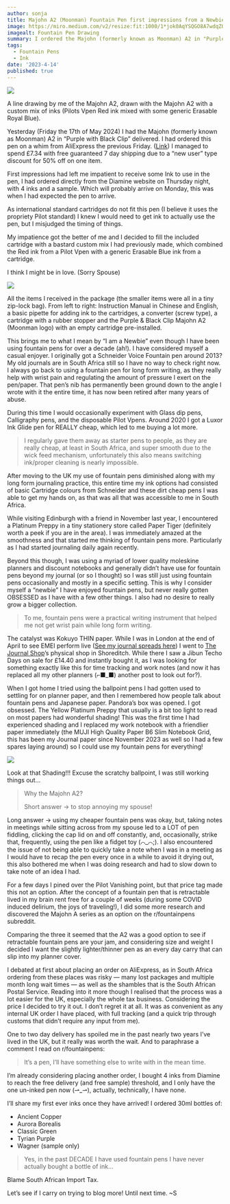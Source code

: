 ```yaml
---
author: sonja
title: Majohn A2 (Moonman) Fountain Pen first impressions from a Newbie*
image: https://miro.medium.com/v2/resize:fit:1000/1*jok0AqYSQGO8A7wdqZOp2Q.jpeg
imagealt: Fountain Pen Drawing
summary: I ordered the Majohn (formerly known as Moonman) A2 in "Purple with Black Clip". Here are my thoughts as a fountain pen newbie.
tags:
  - Fountain Pens
  - Ink
date: '2023-4-14'
published: true
---
```


![](https://miro.medium.com/v2/resize:fit:1000/1*jok0AqYSQGO8A7wdqZOp2Q.jpeg)

A line drawing by me of the Majohn A2, drawn with the Majohn A2 with a custom mix of inks (Pilots Vpen Red ink mixed with some generic Erasable Royal Blue).

Yesterday (Friday the 17th of May 2024) I had the Majohn (formerly known as Moonman) A2 in “Purple with Black Clip” delivered. I had ordered this pen on a whim from AliExpress the previous Friday. ([Link](https://a.aliexpress.com/_EJssaiP)) I managed to spend £7.34 with free guaranteed 7 day shipping due to a “new user” type discount for 50% off on one item.

First impressions had left me impatient to receive some Ink to use in the pen, I had ordered directly from the Diamine website on Thursday night, with 4 inks and a sample. Which will probably arrive on Monday, this was when I had expected the pen to arrive.

As international standard cartridges do not fit this pen (I believe it uses the propriety Pilot standard) I knew I would need to get ink to actually use the pen, but I misjudged the timing of things.

My impatience got the better of me and I decided to fill the included cartridge with a bastard custom mix I had previously made, which combined the Red ink from a Pilot Vpen with a generic Erasable Blue ink from a cartridge.

I think I might be in love. (Sorry Spouse)

![](https://miro.medium.com/v2/resize:fit:700/1*qXmFedYiOiTd7odEvCp2QQ.jpeg)

All the items I received in the package (the smaller items were all in a tiny zip-lock bag). From left to right: Instruction Manual in Chinese and English, a basic pipette for adding ink to the cartridges, a converter (screw type), a cartridge with a rubber stopper and the Purple & Black Clip Majohn A2 (Moonman logo) with an empty cartridge pre-installed.

This brings me to what I mean by “I am a Newbie” even though I have been using fountain pens for over a decade (ah!). I have considered myself a casual enjoyer. I originally got a Schneider Voice Fountain pen around 2013? My old journals are in South Africa still so I have no way to check right now. I always go back to using a fountain pen for long form writing, as they really help with wrist pain and regulating the amount of pressure I exert on the pen/paper. That pen’s nib has permanently been ground down to the angle I wrote with it the entire time, it has now been retired after many years of abuse.

During this time I would occasionally experiment with Glass dip pens, Calligraphy pens, and the disposable Pilot Vpens. Around 2020 I got a Luxor Ink Glide pen for REALLY cheap, which led to me buying a lot more.

> I regularly gave them away as starter pens to people, as they are really cheap, at least in South Africa, and super smooth due to the wick feed mechanism, unfortunately this also means switching ink/proper cleaning is nearly impossible.

After moving to the UK my use of fountain pens diminished along with my long form journaling practice, this entire time my ink options had consisted of basic Cartridge colours from Schneider and these dirt cheap pens I was able to get my hands on, as that was all that was accessible to me in South Africa.

While visiting Edinburgh with a friend in November last year, I encountered a Platinum Preppy in a tiny stationery store called Paper Tiger (definitely worth a peek if you are in the area). I was immediately amazed at the smoothness and that started me thinking of fountain pens more. Particularly as I had started journaling daily again recently.

Beyond this though, I was using a myriad of lower quality moleskine planners and discount notebooks and generally didn’t have use for fountain pens beyond my journal (or so I thought) so I was still just using fountain pens occasionally and mostly in a specific setting. This is why I consider myself a “newbie” I have enjoyed fountain pens, but never really gotten OBSESSED as I have with a few other things. I also had no desire to really grow a bigger collection.

> To me, fountain pens were a practical writing instrument that helped me not get wrist pain while long form writing.

The catalyst was Kokuyo THIN paper. While I was in London at the end of April to see EMEI perform live ([See my journal spreads here](https://www.instagram.com/p/C6yZXLXIja_/?utm_source=ig_web_copy_link&igsh=MzRlODBiNWFlZA%3D%3D)) I went to [The Journal Shop](https://www.thejournalshop.com/)’s physical shop in Shoreditch. While there I saw a Jibun Techo Days on sale for £14.40 and instantly bought it, as I was looking for something exactly like this for time tracking and work notes (and now it has replaced all my other planners (⌐■_■) another post to look out for?).

When I got home I tried using the ballpoint pens I had gotten used to settling for on planner paper, and then I remembered how people talk about fountain pens and Japanese paper. Pandora’s box was opened. I got obsessed. The Yellow Platinum Preppy that usually is a bit too light to read on most papers had wonderful shading! This was the first time I had experienced shading and I replaced my work notebook with a friendlier paper immediately (the MUJI High Quality Paper B6 Slim Notebook Grid, this has been my Journal paper since November 2023 as well so I had a few spares laying around) so I could use my fountain pens for everything!

![](https://miro.medium.com/v2/resize:fit:700/1*K8KjroIJ5UUBjXcTBNn_eQ.jpeg)

Look at that Shading!!! Excuse the scratchy ballpoint, I was still working things out…

> Why the Majohn A2?
>
> Short answer → to stop annoying my spouse!

Long answer → using my cheaper fountain pens was okay, but, taking notes in meetings while sitting across from my spouse led to a LOT of pen fiddling, clicking the cap lid on and off constantly, and, occasionally, strike that, frequently, using the pen like a fidget toy (⌒_⌒;). I also encountered the issue of not being able to quickly take a note when I was in a meeting as I would have to recap the pen every once in a while to avoid it drying out, this also bothered me when I was doing research and had to slow down to take note of an idea I had.

For a few days I pined over the Pilot Vanishing point, but that price tag made this not an option. After the concept of a fountain pen that is retractable lived in my brain rent free for a couple of weeks (during some COVID induced delirium, the joys of traveling!), I did some more research and discovered the Majohn A series as an option on the r/fountainpens subreddit.

Comparing the three it seemed that the A2 was a good option to see if retractable fountain pens are your jam, and considering size and weight I decided I want the slightly lighter/thinner pen as an every day carry that can slip into my planner cover.

I debated at first about placing an order on AliExpress, as in South Africa ordering from these places was risky — many lost packages and multiple month long wait times — as well as the shambles that is the South African Postal Service. Reading into it more though I realised that the process was a lot easier for the UK, especially the whole tax business. Considering the price I decided to try it out. I don’t regret it at all. It was as convenient as any internal UK order I have placed, with full tracking (and a quick trip through customs that didn’t require any input from me).

One to two day delivery has spoiled me in the past nearly two years I’ve lived in the UK, but it really was worth the wait. And to paraphrase a comment I read on r/fountainpens:

> It’s a pen, I’ll have something else to write with in the mean time.

I’m already considering placing another order, I bought 4 inks from Diamine to reach the free delivery (and free sample) threshold, and I only have the one un-inked pen now (⇀_⇀), actually, technically, I have none.

I’ll share my first ever inks once they have arrived! I ordered 30ml bottles of:

- Ancient Copper
- Aurora Borealis
- Classic Green
- Tyrian Purple
- Wagner (sample only)

> Yes, in the past DECADE I have used fountain pens I have never actually bought a bottle of ink…

Blame South African Import Tax.

Let’s see if I carry on trying to blog more! Until next time. ~S
